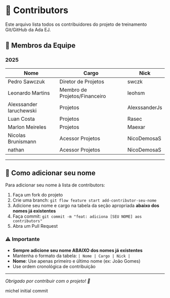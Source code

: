 # 👥 Contributors

Este arquivo lista todos os contribuidores do projeto de treinamento Git/GitHub da Ada EJ.

## 🚀 Membros da Equipe

### 2025

| Nome | Cargo | Nick |
|------|-------|------|
| Pedro Sawczuk | Diretor de Projetos | swczk |
| Leonardo Martins | Membro de Projetos/Financeiro | leohsm |
| Alexssander Iaruchewski | Projetos | AlexssanderJs |
| Luan Costa | Projetos | Rasec |
| Marlon Meireles | Projetos | Maexar |
| Nicolas Brunismann | Acessor Projetos | NicoDemosaS |
| nathan | Acessor Projetos | NicoDemosaS |
---

## 📝 Como adicionar seu nome

Para adicionar seu nome à lista de contributors:

1. Faça um fork do projeto
2. Crie uma branch: `git flow feature start add-contributor-seu-nome`
3. Adicione seu nome e cargo na tabela da seção apropriada **abaixo dos nomes já existentes**
4. Faça commit: `git commit -m "feat: adiciona [SEU NOME] aos contributors"`
5. Abra um Pull Request

### ⚠️ Importante
- **Sempre adicione seu nome ABAIXO dos nomes já existentes**
- Mantenha o formato da tabela: `| Nome | Cargo | Nick |`
- **Nome**: Use apenas primeiro e último nome (ex: João Gomes)
- Use ordem cronológica de contribuição

---

*Obrigado por contribuir com o projeto! 🎉*

michel initial commit
